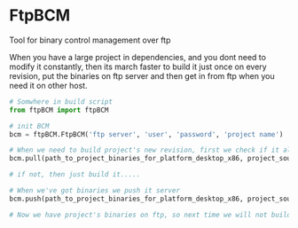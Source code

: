 # FtpBCM
Tool for binary control management over ftp

When you have a large project in dependencies, and you dont need to modify it constantly, then its march faster to build it just once on every revision, put the binaries on ftp server and then get in from ftp when you need it on other host.

```python 
# Somwhere in build script
from ftpBCM import ftpBCM

# init BCM
bcm = ftpBCM.FtpBCM('ftp server', 'user', 'password', 'project name')

# When we need to build project's new revision, first we check if it already exists on server
bcm.pull(path_to_project_binaries_for_platform_desktop_x86, project_source_revision, 'desktop_debug_x86')

# if not, then just build it.....

# When we've got binaries we push it server
bcm.push(path_to_project_binaries_for_platform_desktop_x86, project_source_revision, 'desktop_debug_x86')

# Now we have project's binaries on ftp, so next time we will not build it.

```
